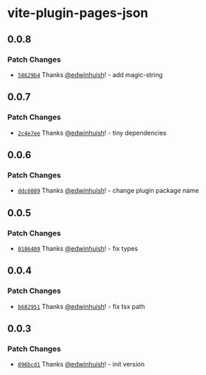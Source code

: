 # vite-plugin-pages-json

## 0.0.8

### Patch Changes

- [`58629b4`](https://github.com/edwinhuish/uni-macros/commit/58629b485706783d3cec9f22640c3d9693ec8f03) Thanks [@edwinhuish](https://github.com/edwinhuish)! - add magic-string

## 0.0.7

### Patch Changes

- [`2c4e7ee`](https://github.com/edwinhuish/uni-macros/commit/2c4e7ee7e67946fa278116cb6102be85da13e8e0) Thanks [@edwinhuish](https://github.com/edwinhuish)! - tiny dependencies

## 0.0.6

### Patch Changes

- [`ddc6089`](https://github.com/edwinhuish/uni-macros/commit/ddc6089180ee1fa34e7f18d2d067f412e5b5eec7) Thanks [@edwinhuish](https://github.com/edwinhuish)! - change plugin package name

## 0.0.5

### Patch Changes

- [`0186409`](https://github.com/edwinhuish/uni-macros/commit/0186409e92b1090eebd4535cc996891d5e0e5eab) Thanks [@edwinhuish](https://github.com/edwinhuish)! - fix types

## 0.0.4

### Patch Changes

- [`b682951`](https://github.com/edwinhuish/uni-macros/commit/b682951ead103012b9d159049ec422e99a19ffaa) Thanks [@edwinhuish](https://github.com/edwinhuish)! - fix tsx path

## 0.0.3

### Patch Changes

- [`096bcd1`](https://github.com/edwinhuish/uni-macros/commit/096bcd17fde332e6cef76434e601f83cb2ed0773) Thanks [@edwinhuish](https://github.com/edwinhuish)! - init version
